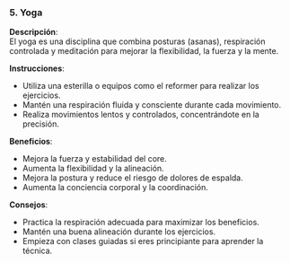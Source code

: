 ### 5. Yoga

**Descripción**:  
El yoga es una disciplina que combina posturas (asanas), respiración controlada y meditación para mejorar la flexibilidad, la fuerza y la mente.

**Instrucciones**:  
- Utiliza una esterilla o equipos como el reformer para realizar los ejercicios.
- Mantén una respiración fluida y consciente durante cada movimiento.
- Realiza movimientos lentos y controlados, concentrándote en la precisión.

**Beneficios**:  
- Mejora la fuerza y estabilidad del core.
- Aumenta la flexibilidad y la alineación.
- Mejora la postura y reduce el riesgo de dolores de espalda.
- Aumenta la conciencia corporal y la coordinación.

**Consejos**:  
- Practica la respiración adecuada para maximizar los beneficios.
- Mantén una buena alineación durante los ejercicios.
- Empieza con clases guiadas si eres principiante para aprender la técnica.